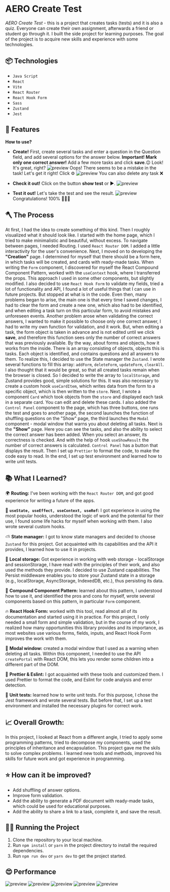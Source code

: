 # AERO Create Test

_AERO Create Test_ - this is a project that creates tasks (tests) and it is also a quiz. Everyone can create their own assignment, afterwards a friend or student go through it. I built the side project for learning purposes. The goal of the project is to acquire new skills and experience with some technologies.

## 📦 Technologies

- `Java Script`
- `React`
- `Vite`
- `React Router`
- `React Hook Form`
- `Sass`
- `Zustand`
- `Jest`

## 🎨 Features

**How to use?**

- **Create!** First, create several tasks and enter a question in the Question field, and add several options for the answer below. **Important! Mark only one correct answer!** Add a few more tasks and click **save**.😉 Look! It's great, right?
  ![preview](public/preview/cards.jpeg)
  Oops! There seems to be a mistake in the task! Let's get it right! Click ⚙
  ![preview](public/preview/edit.jpeg)
  You can also delete any task ❌

- **Check it out!** Click on the button **show test** or ▶.
  ![preview](public/preview/show.jpeg)

- **Test it out!** Let's take the test and see the result.
  ![preview](public/preview/result.jpeg)
  Congratulations! 100% 🎉🎉🎉

## 🪓 The Process

At first, I had the idea to create something of this kind. Then I roughly visualized what it should look like.
I started with the home page, which I tried to make minimalistic and beautiful, without excess. To navigate between pages, I needed Routing. I used `React Router DOM`. I added a little interactivity for the user's convenience.
Next, I moved on to developing the **"Creation"** page. I determined for myself that there should be a form here, in which tasks will be created, and cards with ready-made tasks. When writing the `Form` component, I discovered for myself the React Compound Component Pattern, worked with the `useContext` hook, where I transferred the props. This approach I used in some other components, but slightly modified.
I also decided to use `React Hook Form`  to validate my fields, tried a lot of functionality and API, I found a lot of useful things that I can use in future projects. But stopped at what is in the code. Even then, many problems began to arise, the main one is that every time I saved changes, I had to clear the form and create a new one, which also had to be identified, and when editing a task turn on this particular form, to avoid mistakes and unforeseen events. Another problem arose when validating the correct answers, I wanted to make it possible to choose only one correct answer, I had to write my own function for validation, and it work. But, when editing a task, the form object is taken in advance and is not edited until we click **save**, and therefore this function sees only the number of correct answers that was previously available.
By the way, about forms and objects, how it works from the inside. There is an array consisting of objects, objects this is tasks. Each object is identified, and contains questions and all answers to them. To realize this, I decided to use the State manager the `Zustand`. I wrote several functions to fill this array: `addForm`, `deleteForm`, `updateForm`, `clearAll`. I also thought that it would be great, so that all created tasks remain when the browser is closed. So I decided to write the array to `localStorage`, and Zustand provides good, simple solutions for this. It was also necessary to create a custom hook `useCardItem`, which writes data from the form to a specific object, which is then written to the `store`.
Next, I wrote a component `Card` which took objects from the `store` and displayed each task in a separate card. You can edit and delete these cards.
I also added the `Control Panel` component to the page, which has three buttons, one runs the test and goes to another page, the second launches the function of shuffling questions on the "Show" page, the third launches the `Modal` component - modal window that warns you about deleting all tasks.
Next is the **"Show"** page. Here you can see the tasks, and also the ability to select the correct answer has been added. When you select an answer, its correctness is checked. And with the help of hook `useShowResult` the number of correct answers is calculated. `Control Panel` has a button that displays the result.
Then I set up `Prettier` to format the code, to make the code easy to read.
In the end, I set up test environment and learned how to write unit tests.

## 📚 What I Learned?

🌍 **Routing:** I've been working with the `React Router DOM`, and got good experience for writing a future of the apps.

🧠 **`useState, useEffect, useContext, useRef`:** I got experience in using the most popular hooks, understood the logic of work and the potential for their use, I found some life hacks for myself when working with them. I also wrote several custom hooks.

⛅ **State manager:** I got to know state managers and decided to choose `Zustand` for this project. Got acquainted with its capabilities and the API it provides, I learned how to use it in projects.

💼 **Local storage:** Got experience in working with web storage - localStorage and sessionStorage, I have read with the principles of their work, and also used the methods they provide. I decided to use Zustand capabilities. The Persist middleware enables you to store your Zustand state in a storage (e.g., localStorage, AsyncStorage, IndexedDB, etc.), thus persisting its data.

📃 **Compound Component Pattern:** learned about this pattern, I understood how to use it, and identified the pros and cons for myself, wrote several components based on this pattern, in particular `Form` component.

🔥 **React Hook Form:** worked with this tool, read almost all of its documentation and started using it in practice. For this project, I only needed a small form and simple validation, but in the course of my work, I realized how many opportunities this library provides and its importance, as most websites use various forms, fields, inputs, and React Hook Form improves the work with them.

🌄 **Modal window:** created a modal window that I used as a warning when deleting all tasks. Within this component, I needed to use the API `createPortal` with React DOM, this lets you render some children into a different part of the DOM.

📐 **Prettier & Eslint:** I got acquainted with these tools and customized them. I used Prettier to format the code, and Eslint for code analysis and error detection.

🧪 **Unit tests:** learned how to write unit tests. For this purpose, I chose the Jest framework and wrote several tests. But before that, I set up a test environment and installed the necessary plugins for correct work.

## 📈 Overall Growth:
In this project, I looked at React from a different angle, I tried to apply some programming patterns, tried to decompose my components, used the principles of inheritance and encapsulation.
This project gave me the skils to solve complex problems. I learned new tools and methods, improved his skills for future work and got experience in programming.

## ⭐ How can it be improved?
- Add shuffling of answer options.
- Improve form validation.
- Add the ability to generate a PDF document with ready-made tasks, which could be used for educational purposes.
- Add the ability to share a link to a task, complete it, and save the result.

## 🏃‍♂️ Running the Project
1. Clone the repository to your local machine.
2. Run `npm install` or `yarn` in the project directory to install the required dependencies.
3. Run `npm run dev` or `yarn dev` to get the project started.

## 😍 Performance
  ![preview](public/preview/performance.jpeg) 
  ![preview](public/preview/create-page.jpeg)
  ![preview](public/preview/edit-card.jpeg)
  ![preview](public/preview/modal.jpeg)
  ![preview](public/preview/show-page.jpeg)

